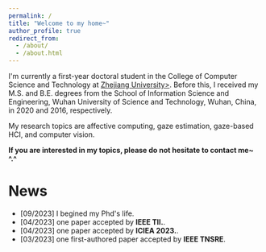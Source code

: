 ```yaml
---
permalink: /
title: "Welcome to my home~"
author_profile: true
redirect_from: 
  - /about/
  - /about.html
---
```


I'm currently a first-year doctoral student in the College of Computer Science and Technology at <a href ="https://www.zju.edu.cn/english/">Zhejiang University></a>. Before this, I received my M.S. and B.E. degrees from the School of Information Science and Engineering, Wuhan University of Science and Technology, Wuhan, China, in 2020 and 2016, respectively.

My research topics are affective computing, gaze estimation, gaze-based HCI, and computer vision.

<strong>If you are interested in my topics, please do not hesitate to contact me~ ^.^</strong>

News
======
<ul>
  <li>[09/2023] I begined my Phd's life. </li>
  <li>[04/2023] one paper accepted by <strong>IEEE TII.</strong>. </li>
  <li>[04/2023] one paper accepted by <strong>ICIEA 2023.</strong>. </li>
  <li>[03/2023] one first-authored paper accepted by <strong>IEEE TNSRE</strong>. </li>
</ul>
